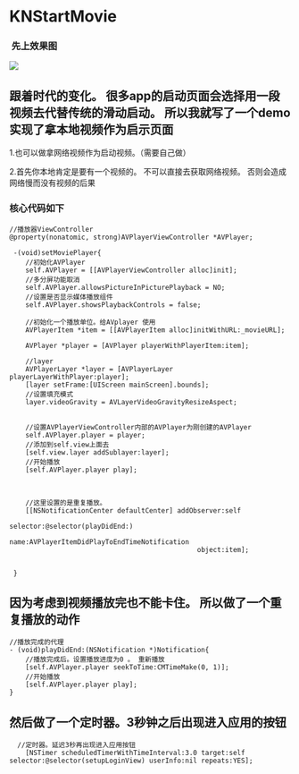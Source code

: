 # KNStartMovie

###  先上效果图

![](https://github.com/krystalName/StartMovie/blob/master/movie.gif)

 ## 跟着时代的变化。 很多app的启动页面会选择用一段视频去代替传统的滑动启动。 所以我就写了一个demo 实现了拿本地视频作为启示页面
 
 1.也可以做拿网络视频作为启动视频。（需要自己做）
 
 2.首先你本地肯定是要有一个视频的。 不可以直接去获取网络视频。 否则会造成网络慢而没有视频的后果

### 核心代码如下
``` objc 
//播放器ViewController
@property(nonatomic, strong)AVPlayerViewController *AVPlayer;

 -(void)setMoviePlayer{  
    //初始化AVPlayer
    self.AVPlayer = [[AVPlayerViewController alloc]init];
    //多分屏功能取消
    self.AVPlayer.allowsPictureInPicturePlayback = NO;
    //设置是否显示媒体播放组件
    self.AVPlayer.showsPlaybackControls = false;
    
    //初始化一个播放单位。给AVplayer 使用
    AVPlayerItem *item = [[AVPlayerItem alloc]initWithURL:_movieURL];
    
    AVPlayer *player = [AVPlayer playerWithPlayerItem:item];

    //layer
    AVPlayerLayer *layer = [AVPlayerLayer playerLayerWithPlayer:player];
    [layer setFrame:[UIScreen mainScreen].bounds];
    //设置填充模式
    layer.videoGravity = AVLayerVideoGravityResizeAspect;
    
    
    //设置AVPlayerViewController内部的AVPlayer为刚创建的AVPlayer
    self.AVPlayer.player = player;
    //添加到self.view上面去
    [self.view.layer addSublayer:layer];
    //开始播放
    [self.AVPlayer.player play];
    
    
    
    //这里设置的是重复播放。
    [[NSNotificationCenter defaultCenter] addObserver:self
                                             selector:@selector(playDidEnd:)
                                                 name:AVPlayerItemDidPlayToEndTimeNotification
                                               object:item];
    
    
 }  
```

## 因为考虑到视频播放完也不能卡住。 所以做了一个重复播放的动作

``` objc
//播放完成的代理
- (void)playDidEnd:(NSNotification *)Notification{
    //播放完成后。设置播放进度为0 。 重新播放
    [self.AVPlayer.player seekToTime:CMTimeMake(0, 1)];
    //开始播放
    [self.AVPlayer.player play];
}

```

## 然后做了一个定时器。3秒钟之后出现进入应用的按钮
``` objc 
  //定时器。延迟3秒再出现进入应用按钮
    [NSTimer scheduledTimerWithTimeInterval:3.0 target:self selector:@selector(setupLoginView) userInfo:nil repeats:YES];
```
